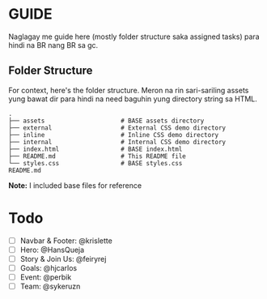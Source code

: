 # GUIDE

Naglagay me guide here (mostly folder structure saka assigned tasks) para hindi na BR nang BR sa gc.

## Folder Structure

For context, here's the folder structure. Meron na rin sari-sariling assets yung bawat dir para hindi na need baguhin yung directory string sa HTML.

```
.
├── assets                     # BASE assets directory
├── external                   # External CSS demo directory
├── inline                     # Inline CSS demo directory
├── internal                   # Internal CSS demo directory
├── index.html                 # BASE index.html
├── README.md                  # This README file
└── styles.css                 # BASE styles.css
README.md
```
**Note:** I included base files for reference

# Todo

- [ ] Navbar & Footer: @krislette
- [ ] Hero: @HansQueja
- [ ] Story & Join Us: @feiryrej
- [ ] Goals: @hjcarlos
- [ ] Event: @perbik
- [ ] Team: @sykeruzn
